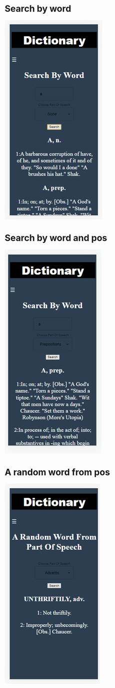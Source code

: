 # Search by word

![Search by word](./screenshots/search-by-word.png)

# Search by word and pos

![Search by word and pos](./screenshots/search-by-word-and-pos.png)

# A random word from pos

![random word from pos](./screenshots/random-word-from-pos.png)
